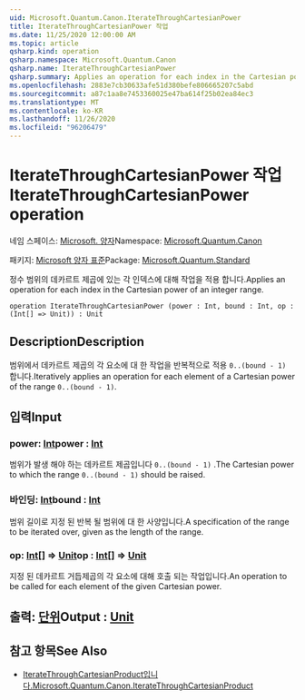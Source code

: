 ```yaml
---
uid: Microsoft.Quantum.Canon.IterateThroughCartesianPower
title: IterateThroughCartesianPower 작업
ms.date: 11/25/2020 12:00:00 AM
ms.topic: article
qsharp.kind: operation
qsharp.namespace: Microsoft.Quantum.Canon
qsharp.name: IterateThroughCartesianPower
qsharp.summary: Applies an operation for each index in the Cartesian power of an integer range.
ms.openlocfilehash: 2883e7cb30633afe51d380befe806665207c5abd
ms.sourcegitcommit: a87c1aa8e7453360025e47ba614f25b02ea84ec3
ms.translationtype: MT
ms.contentlocale: ko-KR
ms.lasthandoff: 11/26/2020
ms.locfileid: "96206479"
---
```

# <a name="iteratethroughcartesianpower-operation"></a><span data-ttu-id="1fbe2-102">IterateThroughCartesianPower 작업</span><span class="sxs-lookup"><span data-stu-id="1fbe2-102">IterateThroughCartesianPower operation</span></span>

<span data-ttu-id="1fbe2-103">네임 스페이스: [Microsoft. 양자](xref:Microsoft.Quantum.Canon)</span><span class="sxs-lookup"><span data-stu-id="1fbe2-103">Namespace: [Microsoft.Quantum.Canon](xref:Microsoft.Quantum.Canon)</span></span>

<span data-ttu-id="1fbe2-104">패키지: [Microsoft 양자 표준](https://nuget.org/packages/Microsoft.Quantum.Standard)</span><span class="sxs-lookup"><span data-stu-id="1fbe2-104">Package: [Microsoft.Quantum.Standard](https://nuget.org/packages/Microsoft.Quantum.Standard)</span></span>


<span data-ttu-id="1fbe2-105">정수 범위의 데카르트 제곱에 있는 각 인덱스에 대해 작업을 적용 합니다.</span><span class="sxs-lookup"><span data-stu-id="1fbe2-105">Applies an operation for each index in the Cartesian power of an integer range.</span></span>

```qsharp
operation IterateThroughCartesianPower (power : Int, bound : Int, op : (Int[] => Unit)) : Unit
```


## <a name="description"></a><span data-ttu-id="1fbe2-106">Description</span><span class="sxs-lookup"><span data-stu-id="1fbe2-106">Description</span></span>

<span data-ttu-id="1fbe2-107">범위에서 데카르트 제곱의 각 요소에 대 한 작업을 반복적으로 적용 `0..(bound - 1)` 합니다.</span><span class="sxs-lookup"><span data-stu-id="1fbe2-107">Iteratively applies an operation for each element of a Cartesian power of the range `0..(bound - 1)`.</span></span>

## <a name="input"></a><span data-ttu-id="1fbe2-108">입력</span><span class="sxs-lookup"><span data-stu-id="1fbe2-108">Input</span></span>

### <a name="power--int"></a><span data-ttu-id="1fbe2-109">power: [Int](xref:microsoft.quantum.lang-ref.int)</span><span class="sxs-lookup"><span data-stu-id="1fbe2-109">power : [Int](xref:microsoft.quantum.lang-ref.int)</span></span>

<span data-ttu-id="1fbe2-110">범위가 발생 해야 하는 데카르트 제곱입니다 `0..(bound - 1)` .</span><span class="sxs-lookup"><span data-stu-id="1fbe2-110">The Cartesian power to which the range `0..(bound - 1)` should be raised.</span></span>


### <a name="bound--int"></a><span data-ttu-id="1fbe2-111">바인딩: [Int](xref:microsoft.quantum.lang-ref.int)</span><span class="sxs-lookup"><span data-stu-id="1fbe2-111">bound : [Int](xref:microsoft.quantum.lang-ref.int)</span></span>

<span data-ttu-id="1fbe2-112">범위 길이로 지정 된 반복 될 범위에 대 한 사양입니다.</span><span class="sxs-lookup"><span data-stu-id="1fbe2-112">A specification of the range to be iterated over, given as the length of the range.</span></span>


### <a name="op--int--unit"></a><span data-ttu-id="1fbe2-113">op: [Int](xref:microsoft.quantum.lang-ref.int)[] => [Unit](xref:microsoft.quantum.lang-ref.unit)</span><span class="sxs-lookup"><span data-stu-id="1fbe2-113">op : [Int](xref:microsoft.quantum.lang-ref.int)[] => [Unit](xref:microsoft.quantum.lang-ref.unit)</span></span> 

<span data-ttu-id="1fbe2-114">지정 된 데카르트 거듭제곱의 각 요소에 대해 호출 되는 작업입니다.</span><span class="sxs-lookup"><span data-stu-id="1fbe2-114">An operation to be called for each element of the given Cartesian power.</span></span>



## <a name="output--unit"></a><span data-ttu-id="1fbe2-115">출력: [단위](xref:microsoft.quantum.lang-ref.unit)</span><span class="sxs-lookup"><span data-stu-id="1fbe2-115">Output : [Unit](xref:microsoft.quantum.lang-ref.unit)</span></span>



## <a name="see-also"></a><span data-ttu-id="1fbe2-116">참고 항목</span><span class="sxs-lookup"><span data-stu-id="1fbe2-116">See Also</span></span>

- [<span data-ttu-id="1fbe2-117">IterateThroughCartesianProduct입니다.</span><span class="sxs-lookup"><span data-stu-id="1fbe2-117">Microsoft.Quantum.Canon.IterateThroughCartesianProduct</span></span>](xref:Microsoft.Quantum.Canon.IterateThroughCartesianProduct)